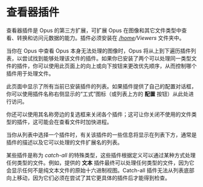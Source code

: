 # 查看器插件

查看器插件是 Opus 的第三方扩展，可扩展 Opus 在图像和其它文件类型中查看、转换和访问元数据的能力。插件必须安装在 *[/home](/Manual/basic_concepts/the_lister/navigation/aliases.zh.md)/Viewers* 文件夹中。

当你在 Opus 中查看 Opus 本身无法处理的图像时，Opus 将从上到下遍历插件列表，以尝试找到能够处理该文件的插件。如果你已安装了两个可以处理同一类型文件的插件，你可以使用此页面上的向上或向下按钮来更改优先顺序，从而控制哪个插件用于处理文件。

此页面中显示了所有当前已安装插件的列表。如果插件提供了自己的配置对话框，你可以使用插件名称右侧显示的“工式”图标（或列表上方的 **配置** 按钮）从此处进行访问。

你还可以使用其名称旁边的复选框来关闭各个插件；这可让你关闭不使用的文件类型的插件，这可能会在查看文件时加快进程。

当你从列表中选择一个插件时，有关该插件的一些信息将显示在列表下方，通常是插件的描述以及它可以处理的文件扩展名的列表。

某些插件是称为 *catch-all* 的特殊类型，这些插件根据定义可以通过某种方式处理任何类型的文件。例如，提供的 **文本** 插件最终可以处理任何类型的文件，因为它会显示任何不是纯文本文件的原始十六进制视图。Catch-all 插件无法从列表底部向上移动，因为它们必须在尝试了其它更具体的插件后才能得到检查。